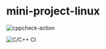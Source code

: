 # mini-project-linux


![cppcheck-action](https://github.com/99002620/mini-project-linux/workflows/cppcheck-action/badge.svg)

![C/C++ CI](https://github.com/99002620/mini-project-linux/workflows/C/C++%20CI/badge.svg)
